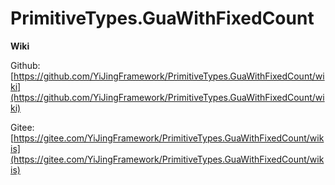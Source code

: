 # PrimitiveTypes.GuaWithFixedCount

**Wiki**

Github: [https://github.com/YiJingFramework/PrimitiveTypes.GuaWithFixedCount/wiki](https://github.com/YiJingFramework/PrimitiveTypes.GuaWithFixedCount/wiki)

Gitee: [https://gitee.com/YiJingFramework/PrimitiveTypes.GuaWithFixedCount/wikis](https://gitee.com/YiJingFramework/PrimitiveTypes.GuaWithFixedCount/wikis)